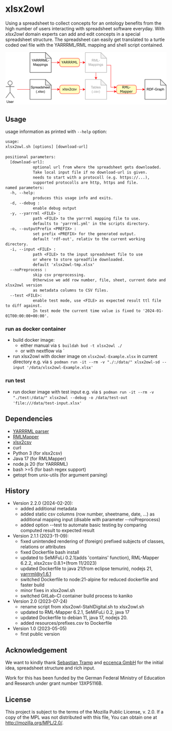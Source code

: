 # xlsx2owl

Using a spreadsheet to collect concepts for an ontology benefits from the high number of users interacting with spreadsheet software everyday.
With *xlsx2owl* domain experts can add and edit concepts in a special spreadsheet structure.
The spreadsheet can easily get translated to a turtle coded owl file with the YARRRML/RML mapping and shell script contained.

![conversion process](doc/xlsx2owl-overview.drawio.svg)


## Usage

usage information as printed with `--help` option:

```
usage:
xlsx2owl.sh [options] [download-url]

positional parameters:
  [download-url]:
            optional url from where the spreadsheet gets downloaded.
            Take local input file if no download-url is given.
            needs to start with a protocoll (e.g. https://...),
            supported protocolls are http, https and file.
named parameters:
  -h, --help:
            produces this usage info and exits.
  -d, --debug :
            enable debug output
  -y, --yarrrml <FILE> :
            path <FILE> to the yarrrml mapping file to use.
            defaults to 'yarrrml.yml' in the scripts directory.
  -o, --outputPrefix <PREFIX> :
            set prefix <PREFIX> for the generated output.
            default 'rdf-out', relativ to the current working directory.
  -i, --input <FILE> :
            path <FILE> to the input spreadsheet file to use
            or where to store spreadfile downloaded.
            default 'xlsx2owl-tmp.xlsx'
  --noPreprocess :
            skip csv preprocessing.
            Otherwise we add row number, file, sheet, current date and xlsx2owl version
            as metadata columns to CSV files.
  --test <FILE>:
            enable test mode, use <FILE> as expected result ttl file to diff against.
            In test mode the current time value is fixed to '2024-01-01T00:00:00+00:00'.
```

### run as docker container

* build docker image:
  * either manual via `$ buildah bud -t xlsx2owl ./`
  * or with nextflow via `
* run xlsx2owl with docker image on `xlsx2owl-Example.xlsx` in current directory e.g. via `$ podman run -it --rm -v "./:/data/" xlsx2owl-sd --input '/data/xlsx2owl-Example.xlsx'`

### run test

* run docker image with test input e.g. via `$ podman run -it --rm -v "./test:/data/" xlsx2owl --debug -o /data/test-out 'file:///data/test-input.xlsx'`


## Dependencies

* [YARRRML parser](https://github.com/RMLio/yarrrml-parser)
* [RMLMapper](https://github.com/RMLio/rmlmapper-java)
* [xlsx2csv](https://github.com/dilshod/xlsx2csv)
* curl
* Python 3 (for xlsx2csv)
* Java 17 (for RMLMapper)
* node.js 20 (for YARRRML)
* bash >=5 (for bash regex support)
* getopt from unix-utils (for argument parsing)


## History

* Version 2.2.0 (2024-02-20):
  * added additional metadata
  * added static csv columns (row number, sheetname, date, ...) as additional mapping input (disable with parameter --noPreprocess)
  * added option --test to automate basic testing by comparing computed result to expected result
* Version 2.1.1 (2023-11-09):
  * fixed unintended rendering of (foreign) prefixed subjects of classes, relations or attributes
  * fixed Dockerfile bash install
  * updated to SeMiFuLi 0.2.1(adds 'contains' function), RML-Mapper 6.2.2, xlsx2csv 0.8.1+(from 11/2023)
  * updated Dockerfile to java 21(from eclipse temurin), nodejs 21, yarrrml@v1.6.1
  * switched Dockerfile to node:21-alpine for reduced dockerfile and faster build
  * minor fixes in xlsx2owl.sh
  * switched GitLab-CI container build process to kaniko
* Version 2.0 (2023-07-24)
  * rename script from xlsx2owl-StahlDigital.sh to xlsx2owl.sh
  * updated to RML-Mapper 6.2.1, SeMiFuLi 0.2, java 17
  * updated Dockerfile to debian 11, java 17, nodejs 20.
  * added resources/prefixes.csv to Dockerfile
* Version 1.0 (2023-05-05)
  * first public version


## Acknowledgement

We want to kindly thank [Sebastian Tramp](https://github.com/seebi) and [eccenca GmbH](https://eccenca.com) for the initial idea, spreadsheet structure and rich input.

Work for this has been funded by the German Federal Ministry of Education and Research under grant number 13XP5116B.


## License

This project is subject to the terms of the Mozilla Public
License, v. 2.0. If a copy of the MPL was not distributed with this
file, You can obtain one at http://mozilla.org/MPL/2.0/.
